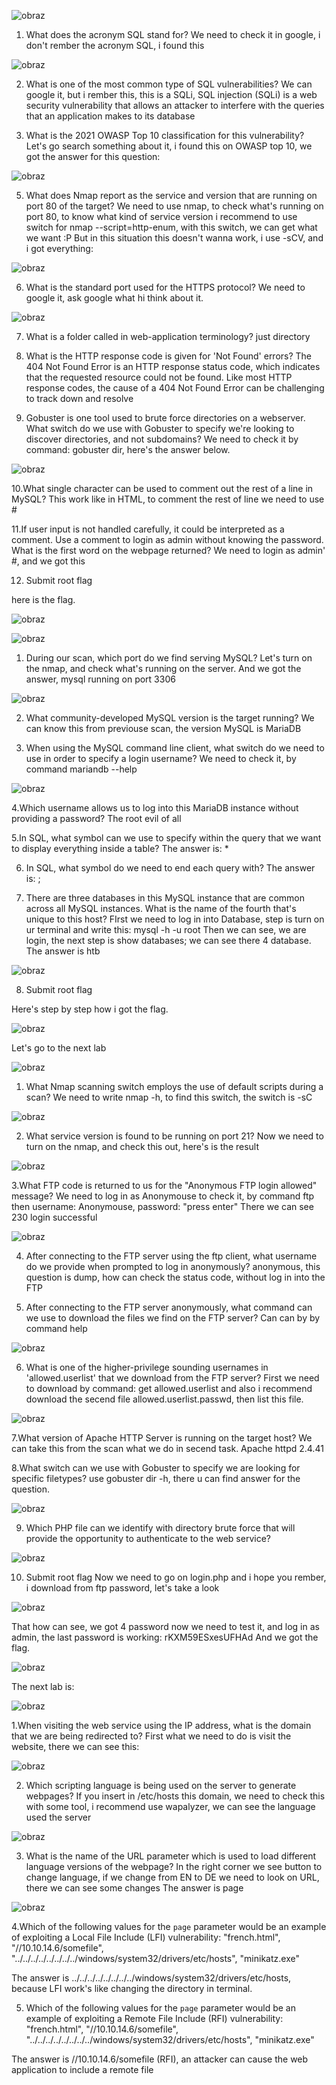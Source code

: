 ![obraz](https://github.com/Anogota/You-need-to-walk-before-you-can-run/assets/143951834/8ccfeabd-6654-4e8a-89f4-c3393769a709)

1. What does the acronym SQL stand for?
We need to check it in google, i don't rember the acronym SQL, i found this 

![obraz](https://github.com/Anogota/You-need-to-walk-before-you-can-run/assets/143951834/d11dea70-6748-4e21-b8a4-8da8298df13f)

2. What is one of the most common type of SQL vulnerabilities? 
We can google it, but i rember this, this is a SQLi, SQL injection (SQLi) is a web security vulnerability that allows an attacker to interfere with the queries that an application makes to its database

4. What is the 2021 OWASP Top 10 classification for this vulnerability? 
Let's go search something about it, i found this on OWASP top 10, we got the answer for this question:

![obraz](https://github.com/Anogota/You-need-to-walk-before-you-can-run/assets/143951834/7db194aa-0892-4d38-9ff1-47e4ad39c42e)

5. What does Nmap report as the service and version that are running on port 80 of the target? 
We need to use nmap, to check what's running on port 80, to know what kind of service version i recommend to use switch for nmap --script=http-enum, with this switch, we can get what we want :P But in this situation this doesn't wanna work, i use -sCV, and i got everything:

![obraz](https://github.com/Anogota/You-need-to-walk-before-you-can-run/assets/143951834/3359508c-2470-4a82-aaf6-6564be4cd1bd)

6. What is the standard port used for the HTTPS protocol?
We need to google it, ask google what hi think about it.

![obraz](https://github.com/Anogota/You-need-to-walk-before-you-can-run/assets/143951834/d5dd4ee0-9215-48a7-bb6c-1079ecabf73b)

7. What is a folder called in web-application terminology? 
just directory

8. What is the HTTP response code is given for 'Not Found' errors? 
The 404 Not Found Error is an HTTP response status code, which indicates that the requested resource could not be found. Like most HTTP response codes, the cause of a 404 Not Found Error can be challenging to track down and resolve

9. Gobuster is one tool used to brute force directories on a webserver. What switch do we use with Gobuster to specify we're looking to discover directories, and not subdomains? 
We need to check it by command: gobuster dir, here's the answer below.

![obraz](https://github.com/Anogota/You-need-to-walk-before-you-can-run/assets/143951834/fbd677e1-c637-4e68-a1ca-2bfe8b2991ed)

10.What single character can be used to comment out the rest of a line in MySQL? 
This work like in HTML, to comment the rest of line we need to use #

11.If user input is not handled carefully, it could be interpreted as a comment. Use a comment to login as admin without knowing the password. What is the first word on the webpage returned? 
We need to login as admin' #, and we got this

12. Submit root flag 

here is the flag.

![obraz](https://github.com/Anogota/You-need-to-walk-before-you-can-run/assets/143951834/ece7eedb-5eb7-4d3b-9662-2db17108b6eb)


![obraz](https://github.com/Anogota/You-need-to-walk-before-you-can-run/assets/143951834/7acfd89b-cce5-40b9-bf60-1b394b11b0f3)

1. During our scan, which port do we find serving MySQL? 
Let's turn on the nmap, and check what's running on the server.
And we got the answer, mysql running on port 3306

![obraz](https://github.com/Anogota/You-need-to-walk-before-you-can-run/assets/143951834/46e57ba3-61c3-41da-8f91-c01df5482c40)

2. What community-developed MySQL version is the target running? 
We can know this from previouse scan, the version MySQL is MariaDB

3. When using the MySQL command line client, what switch do we need to use in order to specify a login username? 
We need to check it, by command mariandb --help

![obraz](https://github.com/Anogota/You-need-to-walk-before-you-can-run/assets/143951834/08068c7b-310e-4145-8f72-679c683aabf0)

4.Which username allows us to log into this MariaDB instance without providing a password? 
The root evil of all

5.In SQL, what symbol can we use to specify within the query that we want to display everything inside a table? 
The answer is: *

6. In SQL, what symbol do we need to end each query with? 
The answer is: ;

7. There are three databases in this MySQL instance that are common across all MySQL instances. What is the name of the fourth that's unique to this host? 
FIrst we need to log in into Database, step is turn on ur terminal and write this: mysql -h <IP> -u root
Then we can see, we are login, the next step is show databases; we can see there 4 database. The answer is htb

![obraz](https://github.com/Anogota/You-need-to-walk-before-you-can-run/assets/143951834/b88ad9c4-b3ae-4803-ade6-9ba3f9a0d337)

8. Submit root flag 

Here's step by step how i got the flag.

![obraz](https://github.com/Anogota/You-need-to-walk-before-you-can-run/assets/143951834/22bd081d-caa7-4ccb-af05-a92abacab3de)


Let's go to the next lab

![obraz](https://github.com/Anogota/You-need-to-walk-before-you-can-run/assets/143951834/55f1d64f-788f-44ae-9fdc-ebf4dc4c01fb)

1. What Nmap scanning switch employs the use of default scripts during a scan? 
We need to write nmap -h, to find this switch, the switch is -sC

![obraz](https://github.com/Anogota/You-need-to-walk-before-you-can-run/assets/143951834/1836712c-4652-4dc4-850e-29c0f7c820d2)

2. What service version is found to be running on port 21? 
Now we need to turn on the nmap, and check this out, here's is the result

![obraz](https://github.com/Anogota/You-need-to-walk-before-you-can-run/assets/143951834/82e17b65-b63d-41dc-a0ef-a0d53a737682)

3.What FTP code is returned to us for the "Anonymous FTP login allowed" message? 
We need to log in as Anonymouse to check it, by command ftp <ip> then username: Anonymouse, password: "press enter"
There we can see 230 login successful

![obraz](https://github.com/Anogota/You-need-to-walk-before-you-can-run/assets/143951834/455d9ba7-ccd8-47bc-a37c-0716a27c84bc)

4. After connecting to the FTP server using the ftp client, what username do we provide when prompted to log in anonymously? 
anonymous, this question is dump, how can check the status code, without log in into the FTP

5. After connecting to the FTP server anonymously, what command can we use to download the files we find on the FTP server? 
Can can by by command help

![obraz](https://github.com/Anogota/You-need-to-walk-before-you-can-run/assets/143951834/32b05eb2-7fe6-4254-a18f-ccf752edbee7)

6. What is one of the higher-privilege sounding usernames in 'allowed.userlist' that we download from the FTP server? 
First we need to download by command: get allowed.userlist and also i recommend download the secend file allowed.userlist.passwd, then list this file.

![obraz](https://github.com/Anogota/You-need-to-walk-before-you-can-run/assets/143951834/630e2de2-7f3a-4bd4-95b6-09cd46e80717)

7.What version of Apache HTTP Server is running on the target host? 
We can take this from the scan what we do in secend task. Apache httpd 2.4.41

8.What switch can we use with Gobuster to specify we are looking for specific filetypes? 
use gobuster dir -h, there u can find answer for the question.

![obraz](https://github.com/Anogota/You-need-to-walk-before-you-can-run/assets/143951834/6338b986-12bd-4785-a142-54b01b8bdae4)

9. Which PHP file can we identify with directory brute force that will provide the opportunity to authenticate to the web service? 

![obraz](https://github.com/Anogota/You-need-to-walk-before-you-can-run/assets/143951834/4ec7df6e-155c-4ae5-9ba1-e5042b2da26b)

10. Submit root flag
Now we need to go on login.php and i hope you rember, i download from ftp password, let's take a look 

![obraz](https://github.com/Anogota/You-need-to-walk-before-you-can-run/assets/143951834/19cc65d3-6dd3-44fb-8263-2226a5839437)

That how can see, we got 4 password now we need to test it, and log in as admin, the last password is working: rKXM59ESxesUFHAd
And we got the flag.

![obraz](https://github.com/Anogota/You-need-to-walk-before-you-can-run/assets/143951834/764a8606-0108-4857-87e2-d75578fe0759)


The next lab is:

![obraz](https://github.com/Anogota/You-need-to-walk-before-you-can-run/assets/143951834/38f94aa6-3af0-4f09-b170-11acae324314)

1.When visiting the web service using the IP address, what is the domain that we are being redirected to? 
First what we need to do is visit the website, there we can see this:

![obraz](https://github.com/Anogota/You-need-to-walk-before-you-can-run/assets/143951834/e15f4d8d-2c3a-43bc-901d-5bba4e063738)

2. Which scripting language is being used on the server to generate webpages? 
If you insert in /etc/hosts this domain, we need to check this with some tool, i recommend use wapalyzer, we can see the language used the server

![obraz](https://github.com/Anogota/You-need-to-walk-before-you-can-run/assets/143951834/1c58282d-1726-4147-bd33-598bc10527bc)

3. What is the name of the URL parameter which is used to load different language versions of the webpage? 
In the right corner we see button to change language, if we change from EN to DE we need to look on URL, there we can see some changes
The answer is page

![obraz](https://github.com/Anogota/You-need-to-walk-before-you-can-run/assets/143951834/2669cd3e-2be5-4c7d-94a4-499a00e8cb42)

4.Which of the following values for the `page` parameter would be an example of exploiting a Local File Include (LFI) vulnerability: "french.html", "//10.10.14.6/somefile", "../../../../../../../../windows/system32/drivers/etc/hosts", "minikatz.exe" 

The answer is ../../../../../../../../windows/system32/drivers/etc/hosts, because LFI work's like changing the directory in terminal.

5. Which of the following values for the `page` parameter would be an example of exploiting a Remote File Include (RFI) vulnerability: "french.html", "//10.10.14.6/somefile", "../../../../../../../../windows/system32/drivers/etc/hosts", "minikatz.exe" 

The answer is //10.10.14.6/somefile
(RFI), an attacker can cause the web application to include a remote file
